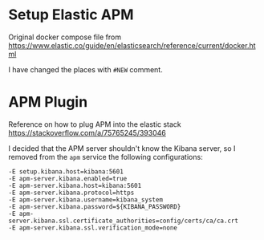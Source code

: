 # Setup Elastic APM

Original docker compose file from https://www.elastic.co/guide/en/elasticsearch/reference/current/docker.html

I have changed the places with `#NEW` comment.

# APM Plugin

Reference on how to plug APM into the elastic stack https://stackoverflow.com/a/75765245/393046

I decided that the APM server shouldn't know the Kibana server, so I removed from the `apm` service the following configurations:

```
-E setup.kibana.host=kibana:5601
-E apm-server.kibana.enabled=true
-E apm-server.kibana.host=kibana:5601
-E apm-server.kibana.protocol=https
-E apm-server.kibana.username=kibana_system
-E apm-server.kibana.password=${KIBANA_PASSWORD}
-E apm-server.kibana.ssl.certificate_authorities=config/certs/ca/ca.crt
-E apm-server.kibana.ssl.verification_mode=none
```
